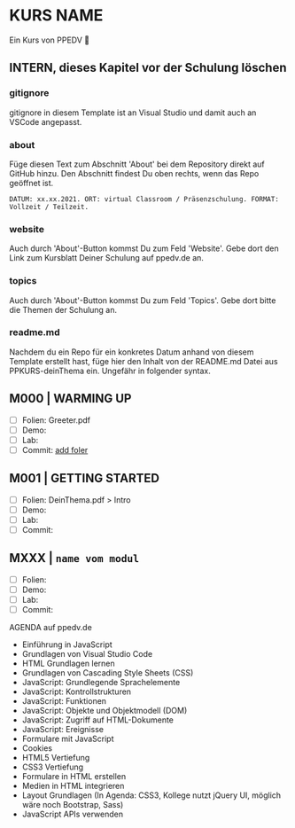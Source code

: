 # KURS NAME

Ein Kurs von PPEDV :rocket:

## INTERN, dieses Kapitel vor der Schulung löschen

### gitignore

gitignore in diesem Template ist an Visual Studio und damit auch an VSCode angepasst.

### about

Füge diesen Text zum Abschnitt 'About' bei dem Repository direkt auf GitHub hinzu. Den Abschnitt findest Du oben rechts, wenn das Repo geöffnet ist.

`DATUM: xx.xx.2021. ORT: virtual Classroom / Präsenzschulung. FORMAT: Vollzeit / Teilzeit.`

### website

Auch durch 'About'-Button kommst Du zum Feld 'Website'. Gebe dort den Link zum Kursblatt Deiner Schulung auf ppedv.de an.

### topics

Auch durch 'About'-Button kommst Du zum Feld 'Topics'. Gebe dort bitte die Themen der Schulung an.

### readme.md

Nachdem du ein Repo für ein konkretes Datum anhand von diesem Template erstellt hast, füge hier den Inhalt von der README.md Datei aus PPKURS-deinThema ein. Ungefähr in folgender syntax.

## M000 | WARMING UP

- [ ] Folien: Greeter.pdf
- [ ] Demo:
- [ ] Lab:
- [ ] Commit: [add foler](https://github.com/ppedvAG/2021-08-02-js-html-css/commit/631c457c457b0ea3984294141347b80b3c205b45)
  
## M001 | GETTING STARTED

- [ ] Folien: DeinThema.pdf > Intro
- [ ] Demo:
- [ ] Lab:
- [ ] Commit:

## MXXX | `name vom modul`

- [ ] Folien:
- [ ] Demo:
- [ ] Lab:
- [ ] Commit:

AGENDA auf ppedv.de

- Einführung in JavaScript
- Grundlagen von Visual Studio Code
- HTML Grundlagen lernen
- Grundlagen von Cascading Style Sheets (CSS)
- JavaScript: Grundlegende Sprachelemente
- JavaScript: Kontrollstrukturen
- JavaScript: Funktionen
- JavaScript: Objekte und Objektmodell (DOM)
- JavaScript: Zugriff auf HTML-Dokumente
- JavaScript: Ereignisse
- Formulare mit JavaScript
- Cookies
- HTML5 Vertiefung
- CSS3 Vertiefung
- Formulare in HTML erstellen
- Medien in HTML integrieren
- Layout Grundlagen (In Agenda: CSS3, Kollege nutzt jQuery UI, möglich wäre noch Bootstrap, Sass)
- JavaScript APIs verwenden
